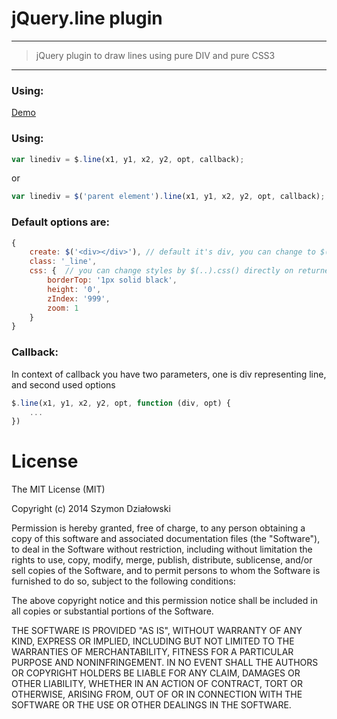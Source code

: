 # jQuery.line plugin

***

> jQuery plugin to draw lines using pure DIV and pure CSS3

***


### Using:

[Demo](http://stopsopa.bitbucket.org/demos/jquery.line/demo.html)



### Using:

```js
var linediv = $.line(x1, y1, x2, y2, opt, callback);
```

or


```js
var linediv = $('parent element').line(x1, y1, x2, y2, opt, callback);
```


### Default options are:


```js
{
    create: $('<div></div>'), // default it's div, you can change to $('<span></span>')
    class: '_line', 
    css: {  // you can change styles by $(..).css() directly on returned linediv like above...
        borderTop: '1px solid black',
        height: '0',
        zIndex: '999',
        zoom: 1
    }
}
```

### Callback:

In context of callback you have two parameters, one is div representing line, and second used options

```js
$.line(x1, y1, x2, y2, opt, function (div, opt) {
    ...
})
```



# License

The MIT License (MIT)

Copyright (c) 2014 Szymon Działowski

Permission is hereby granted, free of charge, to any person obtaining a copy
of this software and associated documentation files (the "Software"), to deal
in the Software without restriction, including without limitation the rights
to use, copy, modify, merge, publish, distribute, sublicense, and/or sell
copies of the Software, and to permit persons to whom the Software is
furnished to do so, subject to the following conditions:

The above copyright notice and this permission notice shall be included in
all copies or substantial portions of the Software.

THE SOFTWARE IS PROVIDED "AS IS", WITHOUT WARRANTY OF ANY KIND, EXPRESS OR
IMPLIED, INCLUDING BUT NOT LIMITED TO THE WARRANTIES OF MERCHANTABILITY,
FITNESS FOR A PARTICULAR PURPOSE AND NONINFRINGEMENT. IN NO EVENT SHALL THE
AUTHORS OR COPYRIGHT HOLDERS BE LIABLE FOR ANY CLAIM, DAMAGES OR OTHER
LIABILITY, WHETHER IN AN ACTION OF CONTRACT, TORT OR OTHERWISE, ARISING FROM,
OUT OF OR IN CONNECTION WITH THE SOFTWARE OR THE USE OR OTHER DEALINGS IN
THE SOFTWARE.



